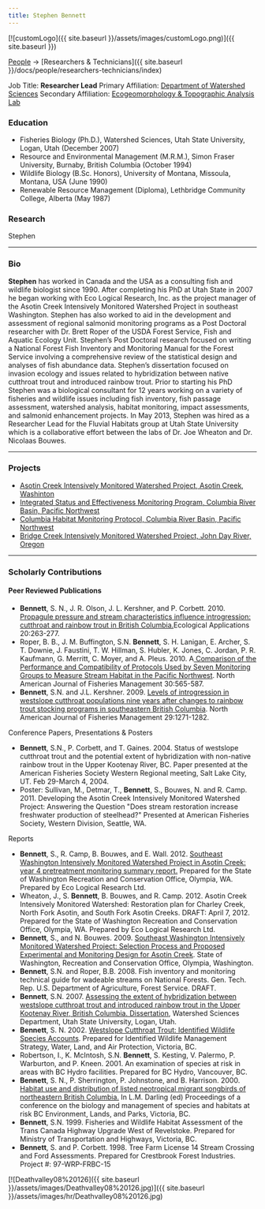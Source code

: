 ```yaml
---
title: Stephen Bennett
---
```


[![customLogo]({{ site.baseurl }}/assets/images/customLogo.png)]({{ site.baseurl }})

[People]({{site.baseurl}}/docs/people/index) -> [Researchers & Technicians]({{ site.baseurl }}/docs/people/researchers-technicians/index)

Job Title: **Researcher Lead**
Primary Affiliation: [Department of Watershed Sciences](http://www.cnr.usu.edu/wats)
Secondary Affiliation: [Ecogeomorphology & Topographic Analysis Lab](http://etal.joewheaton.org/a/joewheaton.org/et-al/)

### Education

- Fisheries Biology (Ph.D.), Watershed Sciences, Utah State University, Logan, Utah (December 2007)
- Resource and Environmental Management (M.R.M.), Simon Fraser University, Burnaby, British Columbia (October 1994)
- Wildlife Biology (B.Sc. Honors), University of Montana, Missoula, Montana, USA (June 1990)
- Renewable Resource Management (Diploma), Lethbridge Community College, Alberta (May 1987)

### Research

Stephen 

------

### Bio

**Stephen** has worked in Canada and the USA as a consulting fish and wildlife biologist since 1990. After completing his PhD at Utah State in 2007 he began working with Eco Logical Research, Inc. as the project manager of the Asotin Creek Intensively Monitored Watershed Project in southeast Washington. Stephen has also worked to aid in the development and assessment of regional salmonid monitoring programs as a Post Doctoral researcher with Dr. Brett Roper of the USDA Forest Service, Fish and Aquatic Ecology Unit. Stephen’s Post Doctoral research focused on writing a National Forest Fish Inventory and Monitoring Manual for the Forest Service involving a comprehensive review of the statistical design and analyses of fish abundance data. Stephen’s dissertation focused on invasion ecology and issues related to hybridization between native cutthroat trout and introduced rainbow trout. Prior to starting his PhD Stephen was a biological consultant for 12 years working on a variety of fisheries and wildlife issues including fish inventory, fish passage assessment, watershed analysis, habitat monitoring, impact assessments, and salmonid enhancement projects. In May 2013, Stephen was hired as a Researcher Lead for the Fluvial Habitats group at Utah State University which is a collaborative effort between the labs of Dr. Joe Wheaton and Dr. Nicolaas Bouwes.

 

------

### Projects

- [Asotin Creek Intensively Monitored Watershed Project, Asotin Creek, Washinton](http://etal.joewheaton.org/projects/current-projects/elr-asotin-lwd-restoration-and-imw)
- [Integrated Status and Effectiveness Monitoring Program, Columbia River Basin, Pacific Northwest](http://www.isemp.org/)
- [Columbia Habitat Monitoring Protocol, Columbia River Basin, Pacific Northwest](https://www.champmonitoring.org/)
- [Bridge Creek Intensively Monitored Watershed Project, John Day River, Oregon](http://etal.joewheaton.org/projects/current-projects/elr-bpa-isemp-bridge-creek-restoration-imw)

------

### Scholarly Contributions

#### Peer Reviewed Publications

- **Bennett**, S. N., J. R. Olson, J. L. Kershner, and P. Corbett. 2010. [Propagule pressure and stream characteristics influence introgression: cutthroat and rainbow trout in British Columbia.](http://www.ncbi.nlm.nih.gov/pubmed/20349846)Ecological Applications 20:263-277.
- Roper, B. B., J. M. Buffington, S.N. **Bennett**, S. H. Lanigan, E. Archer, S. T. Downie, J. Faustini, T. W. Hillman, S. Hubler, K. Jones, C. Jordan, P. R. Kaufmann, G. Merritt, C. Moyer, and A. Pleus. 2010. A[ Comparison of the Performance and Compatibility of Protocols Used by Seven Monitoring Groups to Measure Stream Habitat in the Pacific Northwest](http://www.fs.fed.us/biology/resources/pubs/feu/pibo/Roper_etal_2010_ComparisonStreamHabitatProtocols.pdf). North American Journal of Fisheries Management 30:565-587.
- **Bennett**, S.N. and J.L. Kershner. 2009. [Levels of introgression in westslope cutthroat populations nine years after changes to rainbow trout stocking programs in southeastern British Columbia](http://www.tandfonline.com/doi/abs/10.1577/M08-048.1#.UnFjZ_msiG4). North American Journal of Fisheries Management 29:1271-1282.

Conference Papers, Presentations & Posters

- **Bennett**, S.N., P. Corbett, and T. Gaines. 2004. Status of westslope cutthroat trout and the potential extent of hybridization with non-native rainbow trout in the Upper Kootenay River, BC. Paper presented at the American Fisheries Society Western Regional meeting, Salt Lake City, UT. Feb 29-March 4, 2004.
- Poster: Sullivan, M., Detmar, T., **Bennett**, S., Bouwes, N. and R. Camp. 2011. Developing the Asotin Creek Intensively Monitored Watershed Project: Answering the Question "Does stream restoration increase freshwater production of steelhead?" Presented at American Fisheries Society, Western Division, Seattle, WA. 

Reports

- **Bennett**, S., R. Camp, B. Bouwes, and E. Wall. 2012. [Southeast Washington Intensively Monitored Watershed Project in Asotin Creek: year 4 pretreatment monitoring summary report.](http://snakeriverboard.org/wpi/wp-content/uploads/2013/02/Asotin_IMW_4YrPretreatmentReportFINAL.pdf) Prepared for the State of Washington Recreation and Conservation Office, Olympia, WA. Prepared by Eco Logical Research Ltd.
- Wheaton, J., S. **Bennett**, B. Bouwes, and R. Camp. 2012. Asotin Creek Intensively Monitored Watershed: Restoration plan for Charley Creek, North Fork Asotin, and South Fork Asotin Creeks. DRAFT: April 7, 2012. Prepared for the State of Washington Recreation and Conservation Office, Olympia, WA. Prepared by Eco Logical Research Ltd.
- **Bennett**, S., and N. Bouwes. 2009. [Southeast Washington Intensively Monitored Watershed Project: Selection Process and Proposed Experimental and Monitoring Design for Asotin Creek](http://snakeriverboard.org/wpi/wp-content/uploads/2013/01/Asotin_IMW_DesignFinalDraft.pdf). State of Washington, Recreation and Conservation Office, Olympia, Washington.
- **Bennett**, S.N. and Roper, B.B. 2008. Fish inventory and monitoring technical guide for wadeable streams on National Forests. Gen. Tech. Rep. U.S. Department of Agriculture, Forest Service. DRAFT.
- **Bennett**, S.N. 2007. [Assessing the extent of hybridization between westslope cutthroat trout and introduced rainbow trout in the Upper Kootenay River, British Columbia. Dissertation](http://www.cnr.usu.edu/quinney/htm/collections/theses-dissertations/publication=10641), Watershed Sciences Department, Utah State University, Logan, Utah.
- **Bennett**, S. N. 2002. [Westslope Cutthroat Trout: Identified Wildlife Species Accounts](http://www.env.gov.bc.ca/wld/frpa/iwms/documents/Fish/f_westslopecutthroattrout.pdf). Prepared for Identified Wildlife Management Strategy, Water, Land, and Air Protection, Victoria, BC.
- Robertson, I., K. McIntosh, S.N. **Bennett**, S. Kesting, V. Palermo, P. Warburton, and P. Kneen. 2001. An examination of species at risk in areas with BC Hydro facilities. Prepared for BC Hydro, Vancouver, BC. 
- **Bennett**, S. N., P. Sherrington, P. Johnstone, and B. Harrison. 2000. [Habitat use and distribution of listed neotropical migrant songbirds of northeastern British Columbia.](http://www.env.gov.bc.ca/wld/documents/bl07bennett1.pdf) In L.M. Darling (ed) Proceedings of a conference on the biology and management of species and habitats at risk BC Environment, Lands, and Parks, Victoria, BC.
- **Bennett**, S.N. 1999. Fisheries and Wildlife Habitat Assessment of the Trans Canada Highway Upgrade West of Revelstoke. Prepared for Ministry of Transportation and Highways, Victoria, BC.
- **Bennett**, S. and P. Corbett. 1998. Tree Farm License 14 Stream Crossing and Ford Assessments. Prepared for Crestbrook Forest Industries. Project #: 97-WRP-FRBC-15 

[![Deathvalley08%20126]({{ site.baseurl }}/assets/images/Deathvalley08%20126.jpg)]({{ site.baseurl }}/assets/images/hr/Deathvalley08%20126.jpg)

